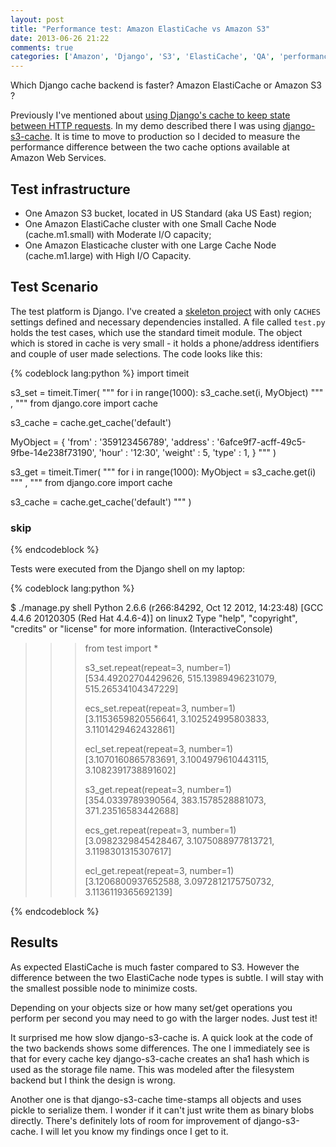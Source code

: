 ```yaml
---
layout: post
title: "Performance test: Amazon ElastiCache vs Amazon S3"
date: 2013-06-26 21:22
comments: true
categories: ['Amazon', 'Django', 'S3', 'ElastiCache', 'QA', 'performance-testing']
---
```


Which Django cache backend is faster? Amazon ElastiCache or Amazon S3 ?

Previously I've mentioned about
[using Django's cache to keep state between HTTP requests](/blog/2013/06/19/django-tips-using-cache-for-stateful-http/).
In my demo described there I was using [django-s3-cache](http://github.com/atodorov/django-s3-cache).
It is time to move to production so I decided to measure the performance difference between the two
cache options available at Amazon Web Services.


Test infrastructure
-------------------

* One Amazon S3 bucket, located in US Standard (aka US East) region;
* One Amazon ElastiCache cluster with one Small Cache Node (cache.m1.small) with Moderate I/O capacity;
* One Amazon Elasticache cluster with one Large Cache Node (cache.m1.large) with High I/O Capacity.

Test Scenario
-------------

The test platform is Django. I've created a
[skeleton project](https://github.com/atodorov/Amazon-ElastiCache-vs-Amazon-S3-Django)
with only `CACHES` settings
defined and necessary dependencies installed. A file called `test.py` holds the
test cases, which use the standard timeit module. The object which is stored in cache
is very small - it holds a phone/address identifiers and couple of user made selections.
The code looks like this:

{% codeblock lang:python %}
import timeit

s3_set = timeit.Timer(
"""
for i in range(1000):
    s3_cache.set(i, MyObject)
"""
,
"""
from django.core import cache

s3_cache = cache.get_cache('default')

MyObject = {
    'from' : '359123456789',
    'address' : '6afce9f7-acff-49c5-9fbe-14e238f73190',
    'hour' : '12:30',
    'weight' : 5,
    'type' : 1,
}
"""
)

s3_get = timeit.Timer(
"""
for i in range(1000):
    MyObject = s3_cache.get(i)
"""
,
"""
from django.core import cache

s3_cache = cache.get_cache('default')
"""
)

### skip ###
{% endcodeblock %}


Tests were executed from the Django shell on my laptop:

{% codeblock lang:python %}

$ ./manage.py shell
Python 2.6.6 (r266:84292, Oct 12 2012, 14:23:48) 
[GCC 4.4.6 20120305 (Red Hat 4.4.6-4)] on linux2
Type "help", "copyright", "credits" or "license" for more information.
(InteractiveConsole)
>>> from test import *
>>>
>>>
>>>
>>> s3_set.repeat(repeat=3, number=1)
[534.49202704429626, 515.13989496231079, 515.26534104347229]
>>>
>>> ecs_set.repeat(repeat=3, number=1)
[3.1153659820556641, 3.102524995803833, 3.1101429462432861]
>>>
>>> ecl_set.repeat(repeat=3, number=1)
[3.1070160865783691, 3.1004979610443115, 3.1082391738891602]
>>>
>>>
>>>
>>> s3_get.repeat(repeat=3, number=1)
[354.0339789390564, 383.1578528881073, 371.23516583442688]
>>>
>>> ecs_get.repeat(repeat=3, number=1)
[3.0982329845428467, 3.1075088977813721, 3.1198301315307617]
>>>
>>> ecl_get.repeat(repeat=3, number=1)
[3.1206800937652588, 3.0972812175750732, 3.1136119365692139]


{% endcodeblock %}

Results
--------

As expected ElastiCache is much faster compared to S3. However the difference
between the two ElastiCache node types is subtle. I will stay with the smallest
possible node to minimize costs.

Depending on your objects size or how many set/get operations you perform per
second you may need to go with the larger nodes. Just test it!


It surprised me how slow django-s3-cache is. A quick look at the code
of the two backends shows some differences. The one I immediately see is that
for every cache key django-s3-cache creates an sha1 hash which is used as the
storage file name. This was modeled after the filesystem backend but I think the
design is wrong. 

Another one is that django-s3-cache time-stamps all objects and uses pickle to serialize them. 
I wonder if it can't just write them as binary blobs directly. There's definitely lots
of room for improvement of django-s3-cache. I will let you know my findings once I
get to it. 
